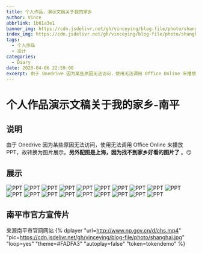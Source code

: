 ```yaml
---
title: 个人作品，演示文稿关于我的家乡
author: Vince
abbrlink: 1b61a3e1
banner_img: https://cdn.jsdelivr.net/gh/vinceying/blog-file/photo/shanghai.jpg
index_img: https://cdn.jsdelivr.net/gh/vinceying/blog-file/photo/shanghai.jpg
tags: 
  - 个人作品
  - 设计
categories: 
  - Diary
date: 2020-04-06 22:59:00
excerpt: 由于 Onedrive 因为某些原因无法访问，使用无法调用 Office Online 来播放 PPT，故转换为图片展示
---
```


# 个人作品演示文稿关于我的家乡-南平
## 说明
由于 Onedrive 因为某些原因无法访问，使用无法调用 Office Online 来播放 PPT，故转换为图片展示。**另外配图是上海，因为找不到家乡好看的图片了** 。😏

## 展示
![PPT](https://cdn.jsdelivr.net/gh/vinceying/blog-file@master/photo/1.jpg)
![PPT](https://cdn.jsdelivr.net/gh/vinceying/blog-file@master/photo/2.jpg)
![PPT](https://cdn.jsdelivr.net/gh/vinceying/blog-file@master/photo/3.jpg)
![PPT](https://cdn.jsdelivr.net/gh/vinceying/blog-file@master/photo/4.jpg)
![PPT](https://cdn.jsdelivr.net/gh/vinceying/blog-file@master/photo/5.jpg)
![PPT](https://cdn.jsdelivr.net/gh/vinceying/blog-file@master/photo/6.jpg)
![PPT](https://cdn.jsdelivr.net/gh/vinceying/blog-file@master/photo/7.jpg)
![PPT](https://cdn.jsdelivr.net/gh/vinceying/blog-file@master/photo/8.jpg)
![PPT](https://cdn.jsdelivr.net/gh/vinceying/blog-file@master/photo/9.jpg)
![PPT](https://cdn.jsdelivr.net/gh/vinceying/blog-file@master/photo/10.jpg)
![PPT](https://cdn.jsdelivr.net/gh/vinceying/blog-file@master/photo/11.jpg)
![PPT](https://cdn.jsdelivr.net/gh/vinceying/blog-file@master/photo/12.jpg)
![PPT](https://cdn.jsdelivr.net/gh/vinceying/blog-file@master/photo/13.jpg)
![PPT](https://cdn.jsdelivr.net/gh/vinceying/blog-file@master/photo/14.jpg)
![PPT](https://cdn.jsdelivr.net/gh/vinceying/blog-file@master/photo/15.jpg)
![PPT](https://cdn.jsdelivr.net/gh/vinceying/blog-file@master/photo/16.jpg)
![PPT](https://cdn.jsdelivr.net/gh/vinceying/blog-file@master/photo/17.jpg)
![PPT](https://cdn.jsdelivr.net/gh/vinceying/blog-file@master/photo/18.jpg)
![PPT](https://cdn.jsdelivr.net/gh/vinceying/blog-file@master/photo/19.jpg)

## 南平市官方宣传片
来源南平市官网网站
{% dplayer "url=http://www.np.gov.cn/d/chs.mp4" "pic=https://cdn.jsdelivr.net/gh/vinceying/blog-file/photo/shanghai.jpg" "loop=yes" "theme=#FADFA3" "autoplay=false" "token=tokendemo" %}
